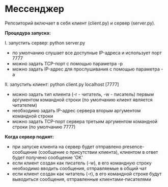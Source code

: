 # Мессенджер

Репозиторий включает в себя клиент (client.py) и сервер (server.py).

**Процедура запуска:**

I. запустить сервер: python server.py
- по умолчанию слушает все доступные IP-адреса и использует порт 7777
- можно задать TCP-порт с помощью параметра -p <port>
- можно задать IP-адрес для прослушивания с помощью параметра -a <addr>

II. запустить клиент: python client.py localhost [7777]
- можно задать тип клиента (-r - читатель, -w - писатель) первым аргументом командной строки (по умолчанию клиент является читателем)
- необходимо задать IP-адрес сервера вторым аргументом командной строки
- можно задать TCP-порт сервера третьим аргументом командной строки (по умолчанию 7777)

**Когда сервер поднят:**
- при запуске клиента на сервер будет отправлено presence-сообщение (сообщение о присутствии клиента), клиентом в ответ будет получено сообщение 'OK'
- если клиент создан как писатель (-w), в его командную строку необходимо вводить сообщения, отправляемые в общий чат
- если клиент создан как читатель (-r), в его командной строке будут выводиться сообщения, отправленные клиентами-писателями